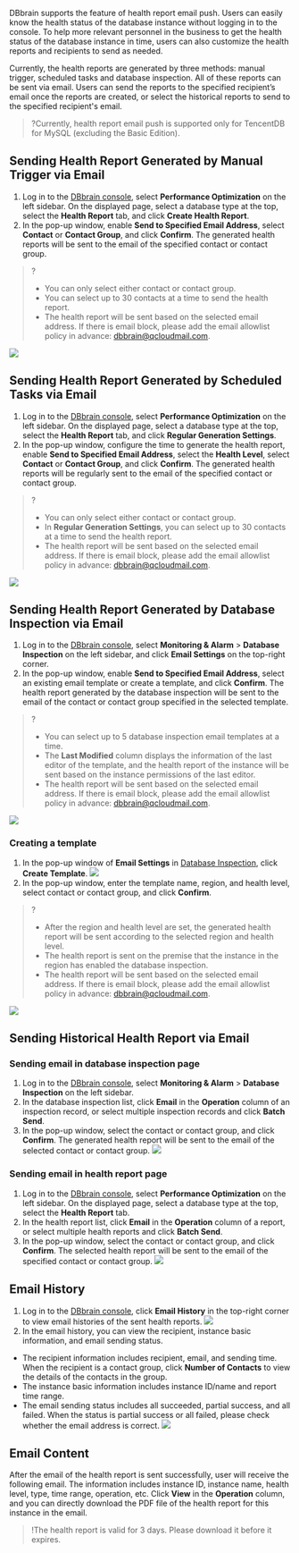 DBbrain supports the feature of health report email push. Users can easily know the health status of the database instance without logging in to the console.
To help more relevant personnel in the business to get the health status of the database instance in time, users can also customize the health reports and recipients to send as needed.

Currently, the health reports are generated by three methods: manual trigger, scheduled tasks and database inspection. All of these reports can be sent via email. Users can send the reports to the specified recipient’s email once the reports are created, or select the historical reports to send to the specified recipient's email.

>?Currently, health report email push is supported only for TencentDB for MySQL (excluding the Basic Edition).

<span id = "sdcfjkbgyjts"></span>
## Sending Health Report Generated by Manual Trigger via Email
1. Log in to the [DBbrain console](https://console.cloud.tencent.com/dbbrain/analysis), select **Performance Optimization** on the left sidebar. On the displayed page, select a database type at the top, select the **Health Report** tab, and click **Create Health Report**.
2. In the pop-up window, enable **Send to Specified Email Address**, select **Contact** or **Contact Group**, and click **Confirm**. The generated health reports will be sent to the email of the specified contact or contact group.
>?
>
>- You can only select either contact or contact group.
>- You can select up to 30 contacts at a time to send the health report.
>- The health report will be sent based on the selected email address. If there is email block, please add the email allowlist policy in advance: dbbrain@qcloudmail.com.
>
![](https://main.qcloudimg.com/raw/4601c5cbfb9311c1b79111625bc6f50d.png)

<span id = "jhrwjkbgyjts"></span>
## Sending Health Report Generated by Scheduled Tasks via Email
1. Log in to the [DBbrain console](https://console.cloud.tencent.com/dbbrain/analysis), select **Performance Optimization** on the left sidebar. On the displayed page, select a database type at the top, select the **Health Report** tab, and click **Regular Generation Settings**.
2. In the pop-up window, configure the time to generate the health report, enable **Send to Specified Email Address**, select the **Health Level**, select **Contact** or **Contact Group**, and click **Confirm**. The generated health reports will be regularly sent to the email of the specified contact or contact group.
>?
>- You can only select either contact or contact group.
>- In **Regular Generation Settings**, you can select up to 30 contacts at a time to send the health report.
>- The health report will be sent based on the selected email address. If there is email block, please add the email allowlist policy in advance: dbbrain@qcloudmail.com.
> 
![](https://main.qcloudimg.com/raw/9032d14dbba9dcc3b0574a949b7b0b4d.png)


<span id = "sjkxjjkbgyjts"></span>
## Sending Health Report Generated by Database Inspection via Email
1. Log in to the [DBbrain console](https://console.cloud.tencent.com/dbbrain/patrol), select **Monitoring & Alarm** > **Database Inspection** on the left sidebar, and click **Email Settings** on the top-right corner.
2. In the pop-up window, enable **Send to Specified Email Address**, select an existing email template or create a template, and click **Confirm**. The health report generated by the database inspection will be sent to the email of the contact or contact group specified in the selected template.
>?
>- You can select up to 5 database inspection email templates at a time.
>- The **Last Modified** column displays the information of the last editor of the template, and the health report of the instance will be sent based on the instance permissions of the last editor.
>- The health report will be sent based on the selected email address. If there is email block, please add the email allowlist policy in advance: dbbrain@qcloudmail.com.
>
![](https://main.qcloudimg.com/raw/c275b9e78033384e0517fd754de356ae.png)

### Creating a template
1. In the pop-up window of **Email Settings** in [Database Inspection](#sjkxjjkbgyjts), click **Create Template**.
![](https://main.qcloudimg.com/raw/a7b84c6078a6433464292b48e16f96f3.png)
2. In the pop-up window, enter the template name, region, and health level, select contact or contact group, and click **Confirm**.
>?
>- After the region and health level are set, the generated health report will be sent according to the selected region and health level.
>- The health report is sent on the premise that the instance in the region has enabled the database inspection.
>- The health report will be sent based on the selected email address. If there is email block, please add the email allowlist policy in advance: dbbrain@qcloudmail.com.
>
![](https://main.qcloudimg.com/raw/db7fc13da3a7a62d7dc9243887f64cc6.png)

<span id = "lsjkbgyjts"></span>
## Sending Historical Health Report via Email

<span id = "sjkxjymts"></span>
### Sending email in database inspection page
1. Log in to the [DBbrain console](https://console.cloud.tencent.com/dbbrain/patrol), select **Monitoring & Alarm** > **Database Inspection** on the left sidebar.
2. In the database inspection list, click **Email** in the **Operation** column of an inspection record, or select multiple inspection records and click **Batch Send**.
3. In the pop-up window, select the contact or contact group, and click **Confirm**. The generated health report will be sent to the email of the selected contact or contact group.
![](https://main.qcloudimg.com/raw/08e881175d5761e3725d7b98699cd417.png)

<span id = "jkbgymts"></span>
### Sending email in health report page
1. Log in to the [DBbrain console](https://console.cloud.tencent.com/dbbrain/performance/health), select **Performance Optimization** on the left sidebar. On the displayed page, select a database type at the top, select the **Health Report** tab.
2. In the health report list, click **Email** in the **Operation** column of a report, or select multiple health reports and click **Batch Send**.
3. In the pop-up window, select the contact or contact group, and click **Confirm**. The selected health report will be sent to the email of the specified contact or contact group.
![](https://main.qcloudimg.com/raw/a9662c02d4c3d512e0e0f19ffb796e86.png)

## Email History
1. Log in to the [DBbrain console](https://console.cloud.tencent.com/dbbrain/analysis), click **Email History** in the top-right corner to view email histories of the sent health reports.
![](https://main.qcloudimg.com/raw/28caa77cb59c70eb24a0855a4575aff0.png)
2. In the email history, you can view the recipient, instance basic information, and email sending status.
 - The recipient information includes recipient, email, and sending time. When the recipient is a contact group, click **Number of Contacts** to view the details of the contacts in the group.
 - The instance basic information includes instance ID/name and report time range.
 - The email sending status includes all succeeded, partial success, and all failed. When the status is partial success or all failed, please check whether the email address is correct.
![](https://main.qcloudimg.com/raw/a685e57f510575395ad63bff7e75aad2.png)

## Email Content
After the email of the health report is sent successfully, user will receive the following email. The information includes instance ID, instance name, health level, type, time range, operation, etc. Click **View** in the **Operation** column, and you can directly download the PDF file of the health report for this instance in the email.
>!The health report is valid for 3 days. Please download it before it expires.
>
